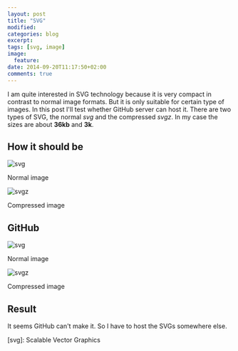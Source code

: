 ```yaml
---
layout: post
title: "SVG"
modified:
categories: blog
excerpt:
tags: [svg, image]
image:
  feature:
date: 2014-09-20T11:17:50+02:00
comments: true
---
```


I am quite interested in SVG technology because it is very compact in contrast to normal image formats. But it is only suitable for certain type of images. In this post I'll test whether GitHub server can host it. There are two types of SVG, the normal *svg* and the compressed *svgz*. In my case the sizes are about **36kb** and **3k**.

## How it should be

![svg](http://ranmeus.byethost33.com/images/bloodVomittingGame.svg "Blood Vomitting Game")

Normal image

![svgz](http://ranmeus.byethost33.com/images/bloodVomittingGame.svgz "Blood Vomitting Game")

Compressed image

## GitHub

![svg](bloodVomittingGame.svg "Blood Vomitting Game")

Normal image

![svgz](bloodVomittingGame.svgz "Blood Vomitting Game")

Compressed image

## Result

It seems GitHub can't make it. So I have to host the SVGs somewhere else.

[svg]:	Scalable Vector Graphics